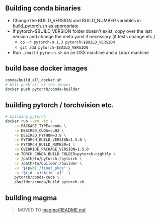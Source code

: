 ## Building conda binaries

- Change the BUILD_VERSION and BUILD_NUMBER variables in build_pytorch.sh as appropriate
- If pytorch-$BUILD_VERSION folder doesn't exist, copy over the last version and change the meta.yaml if necessary (if tests change etc.)
  - `cp -r pytorch-0.1.3 pytorch-$BUILD_VERSION`
  - `git add pytorch-$BUILD_VERSION`
- Run `./build_pytorch.sh` on an OSX machine and a Linux machine

## build base docker images

```sh
conda/build_all_docker.sh
# Will push all of the images
docker push pytorch/conda-builder
```

## building pytorch / torchvision etc.

```sh
# building pytorch
docker run --rm -it \
    -e PACKAGE_TYPE=conda \
    -e DESIRED_CUDA=cu92 \
    -e DESIRED_PYTHON=3.8 \
    -e PYTORCH_BUILD_VERSION=1.5.0 \
    -e PYTORCH_BUILD_NUMBER=1 \
    -e OVERRIDE_PACKAGE_VERSION=1.5.0
    -e TORCH_CONDA_BUILD_FOLDER=pytorch-nightly \
    -v /path/to/pytorch:/pytorch \
    -v /path/to/builder:/builder \
    -v "$(pwd):/final_pkgs" \
    -u "$(id -u):$(id -g)"  \
    pytorch/conda-cuda \
    /builder/conda/build_pytorch.sh
```


## building magma

> MOVED TO [magma/README.md](../magma/README.md)
